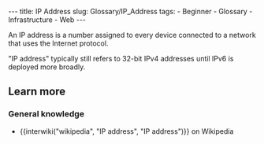--- title: IP Address slug: Glossary/IP_Address tags: - Beginner - Glossary - Infrastructure - Web ---

An IP address is a number assigned to every device connected to a network that uses the Internet protocol.

"IP address" typically still refers to 32-bit IPv4 addresses until IPv6 is deployed more broadly.

## Learn more

### General knowledge

- {{interwiki("wikipedia", "IP address", "IP address")}} on Wikipedia
